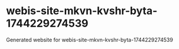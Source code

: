 # webis-site-mkvn-kvshr-byta-1744229274539
Generated website for webis-site-mkvn-kvshr-byta-1744229274539
